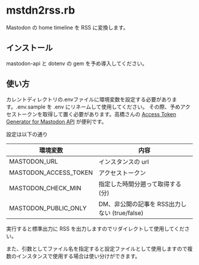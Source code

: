 # mstdn2rss.rb

Mastodon の home timeline を RSS に変換します。

## インストール

mastodon-api と dotenv の gem を予め導入してください。

## 使い方

カレントディレクトリの.envファイルに環境変数を設定する必要があります。.env.sample を .env にリネームして使用してください。
その際、予めアクセストークンを取得して置く必要があります。高橋さんの [Access Token Generator for Mastodon API](https://takahashim.github.io/mastodon-access-token/) が便利です。

設定は以下の通り

|環境変数             |内容              |
|---------------------|------------------|
|MASTODON_URL         |インスタンスの url|
|MASTODON_ACCESS_TOKEN|アクセストークン|
|MASTODON_CHECK_MIN   |指定した時間分遡って取得する(分)|
|MASTODON_PUBLIC_ONLY |DM、非公開の記事を RSS出力しない (true/false)|

実行すると標準出力に RSS を出力しますのでリダイレクトして使用してください。

また、引数としてファイル名を指定すると設定ファイルとして使用しますので複数のインスタンスで使用する場合は使い分けができます。

